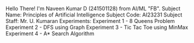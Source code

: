Hello There!
I'm Naveen Kumar D (241501128) from AI/ML "FB".
Subject Name: Principles of Artificial Intelligence
Subject Code: AI23231
Subject Staff: Mr. U. Kumaran
Experiments:
Experiment 1 - 8 Queens Problem
Experiment 2 - DFS using Graph
Experiment 3 - Tic Tac Toe using MinMax
Experiment 4 - A* Search Algorithm

